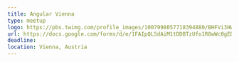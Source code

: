 ```yaml
---
title: Angular Vienna
type: meetup
logo: https://pbs.twimg.com/profile_images/1007998057718394880/BHFVi3HW_400x400.jpg
url: https://docs.google.com/forms/d/e/1FAIpQLSdAiM1tDDBTzUfo1R8wWc0gEDH05iOuS3bhF3uT_8KvC_G_uA/viewform
deadline:
location: Vienna, Austria
---
```


